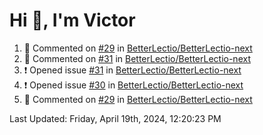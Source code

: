 <h1>Hi 👋, I'm Victor </h1>

<!--RECENT_ACTIVITY:start-->
1. 💬 Commented on [#29](https://github.com/BetterLectio/BetterLectio-next/pull/29#issuecomment-2066411490) in [BetterLectio/BetterLectio-next](https://github.com/BetterLectio/BetterLectio-next)<br>
2. 💬 Commented on [#31](https://github.com/BetterLectio/BetterLectio-next/issues/31#issuecomment-2066353628) in [BetterLectio/BetterLectio-next](https://github.com/BetterLectio/BetterLectio-next)<br>
3. ❗️ Opened issue [#31](https://github.com/BetterLectio/BetterLectio-next/issues/31) in [BetterLectio/BetterLectio-next](https://github.com/BetterLectio/BetterLectio-next)<br>
4. ❗️ Opened issue [#30](https://github.com/BetterLectio/BetterLectio-next/issues/30) in [BetterLectio/BetterLectio-next](https://github.com/BetterLectio/BetterLectio-next)<br>
5. 💬 Commented on [#29](https://github.com/BetterLectio/BetterLectio-next/pull/29#issuecomment-2066338633) in [BetterLectio/BetterLectio-next](https://github.com/BetterLectio/BetterLectio-next)<br>
<!--RECENT_ACTIVITY:end-->

<!--RECENT_ACTIVITY:last_update-->
Last Updated: Friday, April 19th, 2024, 12:20:23 PM
<!--RECENT_ACTIVITY:last_update_end-->
